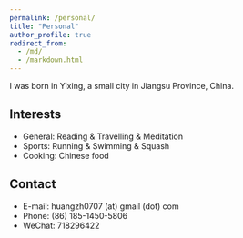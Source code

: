 ```yaml
---
permalink: /personal/
title: "Personal"
author_profile: true
redirect_from: 
  - /md/
  - /markdown.html
---
```


I was born in Yixing, a small city in Jiangsu Province, China.


## Interests

* General: Reading & Travelling & Meditation
* Sports:  Running & Swimming & Squash
* Cooking: Chinese food
  
## Contact

* E-mail:  huangzh0707 (at) gmail (dot) com
* Phone:   (86) 185-1450-5806 
* WeChat:  718296422


